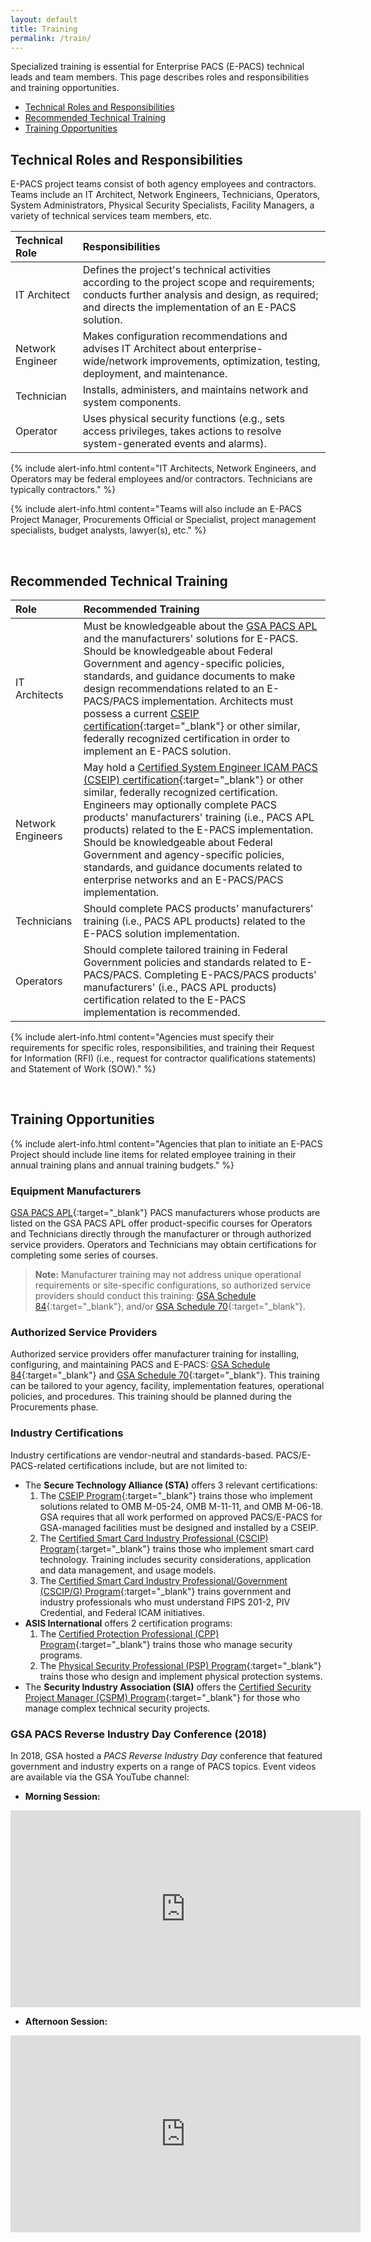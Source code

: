 ```yaml
---
layout: default
title: Training
permalink: /train/
---
```


Specialized training is essential for Enterprise PACS (E-PACS) technical leads and team members. This page describes roles and responsibilities and training opportunities.

* [Technical Roles and Responsibilities](#technical-roles-and-responsibilities)
* [Recommended Technical Training](#recommended-technical-training)
* [Training Opportunities](#training-opportunities)

## Technical Roles and Responsibilities

E-PACS project teams consist of both agency employees and contractors. Teams include an IT Architect, Network Engineers, Technicians, Operators, System Administrators, Physical Security Specialists, Facility Managers, a variety of technical services team members, etc. 

| Technical Role | Responsibilities |
|:------|:-------------| 
| IT Architect | Defines the project's technical activities according to the project scope and requirements; conducts further analysis and design, as required; and directs the implementation of an E-PACS solution. |
| Network Engineer | Makes configuration recommendations and advises IT Architect about enterprise-wide/network improvements, optimization, testing, deployment, and maintenance.|
| Technician | Installs, administers, and maintains network and system components. |
| Operator | Uses physical security functions (e.g., sets access privileges, takes actions to resolve system-generated events and alarms).|


{% include alert-info.html content="IT Architects, Network Engineers, and Operators may be federal employees and/or contractors. Technicians are typically contractors." %}

{% include alert-info.html content="Teams will also include an E-PACS Project Manager, Procurements Official or Specialist, project management specialists, budget analysts, lawyer(s), etc." %}

<br>

## Recommended Technical Training

| Role | Recommended Training |
|:------|:-------------| 
|IT Architects| Must be knowledgeable about the [GSA PACS APL](https://www.idmanagement.gov/approved-products-list-pacs-products/) and the manufacturers' solutions for E-PACS. Should be knowledgeable about Federal Government and agency-specific policies, standards, and guidance documents to make design recommendations related to an E-PACS/PACS implementation. Architects must possess a current [CSEIP certification](https://www.securetechalliance.org/activities-certified-system-engineer-icam-pacs-training-and-certification-program/){:target="_blank"} or other similar, federally recognized certification in order to implement an E-PACS solution.|
|Network Engineers| May hold a [Certified System Engineer ICAM PACS (CSEIP) certification](https://www.securetechalliance.org/activities-certified-system-engineer-icam-pacs-training-and-certification-program/){:target="_blank"} or other similar, federally recognized certification. Engineers may optionally complete PACS products' manufacturers' training (i.e., PACS APL products) related to the E-PACS implementation. Should be knowledgeable about Federal Government and agency-specific policies, standards, and guidance documents related to enterprise networks and an E-PACS/PACS implementation. |
| Technicians | Should complete PACS products' manufacturers' training (i.e., PACS APL products) related to the E-PACS solution implementation.| 
| Operators | Should complete tailored training in Federal Government policies and standards related to E-PACS/PACS. Completing E-PACS/PACS products' manufacturers' (i.e., PACS APL products) certification related to the E-PACS implementation is recommended.|

{% include alert-info.html content="Agencies must specify their requirements for specific roles, responsibilities, and training their Request for Information (RFI) (i.e., request for contractor qualifications statements) and Statement of Work (SOW)." %}

<br>

## Training Opportunities

{% include alert-info.html content="Agencies that plan to initiate an E-PACS Project should include line items for related employee training in their annual training plans and annual training budgets." %}

### Equipment Manufacturers
[GSA PACS APL](https://www.idmanagement.gov/approved-products-list-pacs-products/){:target="_blank"} PACS manufacturers whose products are listed on the GSA PACS APL offer product-specific courses for Operators and Technicians directly through the manufacturer or through authorized service providers. Operators and Technicians may obtain certifications for completing some series of courses.

>**Note:** Manufacturer training may not address unique operational requirements or site-specific configurations, so authorized service providers should conduct this training:  [GSA Schedule 84](https://www.gsa.gov/buying-selling/purchasing-programs/gsa-schedules/list-of-gsa-schedules/schedule-84security-fire-law-enforcement){:target="_blank"}, and/or [GSA Schedule 70](https://www.gsa.gov/technology/technology-purchasing-programs/it-schedule-70){:target="_blank"}. 


### Authorized Service Providers
Authorized service providers offer manufacturer training for installing, configuring, and maintaining PACS and E-PACS: [GSA Schedule 84](https://www.gsa.gov/buying-selling/purchasing-programs/gsa-schedules/list-of-gsa-schedules/schedule-84security-fire-law-enforcement){:target="_blank"} and [GSA Schedule 70](https://www.gsa.gov/technology/technology-purchasing-programs/it-schedule-70){:target="_blank"}. This training can be tailored to your agency, facility, implementation features, operational policies, and procedures. This training should be planned during the Procurements phase. 

### Industry Certifications
Industry certifications are vendor-neutral and standards-based. PACS/E-PACS-related certifications include, but are not limited to:

-	The **Secure Technology Alliance (STA)** offers 3 relevant certifications:
    1.	The [CSEIP Program](https://www.securetechalliance.org/activities-certified-system-engineer-icam-pacs-training-and-certification-program/){:target="_blank"} trains those who implement solutions related to OMB M-05-24, OMB M-11-11, and OMB M-06-18. GSA requires that all work performed on approved PACS/E-PACS for GSA-managed facilities must be designed and installed by a CSEIP.
    2.	The [Certified Smart Card Industry Professional (CSCIP) Program](https://www.securetechalliance.org/activities-leap-cscip/){:target="_blank"} trains those who implement smart card technology. Training includes security considerations, application and data management, and usage models.
    3.	The [Certified Smart Card Industry Professional/Government (CSCIP/G) Program](https://www.securetechalliance.org/activities-leap-cscip/){:target="_blank"} trains government and industry professionals who must understand FIPS 201-2, PIV Credential, and Federal ICAM initiatives.
-	**ASIS International** offers 2 certification programs:
    1.	The [Certified Protection Professional (CPP) Program](https://www.asisonline.org/certification/certified-protection-professional-cpp/){:target="_blank"} trains those who manage security programs.
    2.	The [Physical Security Professional (PSP) Program](https://www.asisonline.org/certification/physical-security-professional/psp-exam-domains-and-knowledge-statements/){:target="_blank"} trains those who design and implement physical protection systems.
-	The **Security Industry Association (SIA)** offers the [Certified Security Project Manager (CSPM) Program](https://www.securityindustry.org/professional-development/cspm-certification/){:target="_blank"} for those who manage complex technical security projects. 

### GSA PACS Reverse Industry Day Conference (2018)

In 2018, GSA hosted a _PACS Reverse Industry Day_ conference that featured government and industry experts on a range of PACS topics. Event videos are available via the GSA YouTube channel: 

* **Morning Session:**<br>
<iframe width="560" height="315" src="https://www.youtube.com/embed/r9X1XtrLjMg" frameborder="0" allow="accelerometer; autoplay; encrypted-media; gyroscope; picture-in-picture" allowfullscreen></iframe>

* **Afternoon Session:**<br>
<iframe width="560" height="315" src="https://www.youtube.com/embed/bS8jdkW_WUI" frameborder="0" allow="accelerometer; autoplay; encrypted-media; gyroscope; picture-in-picture" allowfullscreen></iframe>
